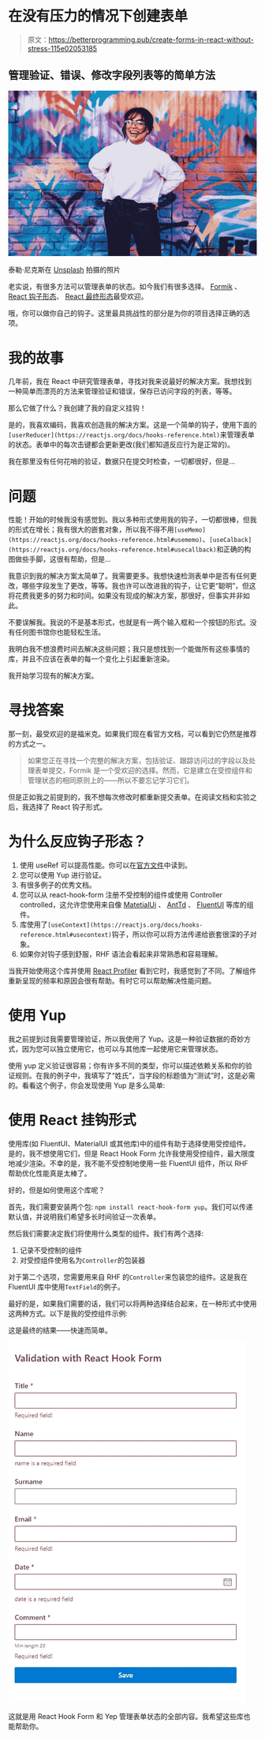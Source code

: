 # 在没有压力的情况下创建表单

> 原文：<https://betterprogramming.pub/create-forms-in-react-without-stress-115e02053185>

## 管理验证、错误、修改字段列表等的简单方法

![](img/a7f2f7e5030c7897e6183be5516c5df7.png)

泰勒·尼克斯在 [Unsplash](https://unsplash.com?utm_source=medium&utm_medium=referral) 拍摄的照片

老实说，有很多方法可以管理表单的状态。如今我们有很多选择。 [Formik](https://formik.org/) 、 [React 钩子形态](https://react-hook-form.com/)、 [React 最终形态](https://final-form.org/react)最受欢迎。

哦，你可以做你自己的钩子。这里最具挑战性的部分是为你的项目选择正确的选项。

# 我的故事

几年前，我在 React 中研究管理表单，寻找对我来说最好的解决方案。我想找到一种简单而漂亮的方法来管理验证和错误，保存已访问字段的列表，等等。

那么它做了什么？我创建了我的自定义挂钩！

是的，我喜欢编码，我喜欢创造我的解决方案。这是一个简单的钩子，使用下面的`[userReducer](https://reactjs.org/docs/hooks-reference.html)`来管理表单的状态。表单中的每次击键都会更新更改(我们都知道反应行为是正常的)。

我在那里没有任何花哨的验证，数据只在提交时检查，一切都很好，但是…

# 问题

性能！开始的时候我没有感觉到。我以多种形式使用我的钩子，一切都很棒，但我的形式在增长；我有很大的嵌套对象，所以我不得不用`[useMemo](https://reactjs.org/docs/hooks-reference.html#usememo)`、`[useCalback](https://reactjs.org/docs/hooks-reference.html#usecallback)`和正确的构图做些手脚，这很有帮助，但是…

我意识到我的解决方案太简单了。我需要更多。我想快速检测表单中是否有任何更改，哪些字段发生了更改，等等。我也许可以改进我的钩子，让它更“聪明”，但这将花费我更多的努力和时间。如果没有现成的解决方案，那很好，但事实并非如此。

不要误解我。我说的不是基本形式，也就是有一两个输入框和一个按钮的形式。没有任何图书馆你也能轻松生活。

我明白我不想浪费时间去解决这些问题；我只是想找到一个能做所有这些事情的库，并且不应该在表单的每一个变化上引起重新渲染。

我开始学习现有的解决方案。

# 寻找答案

那一刻，最受欢迎的是福米克。如果我们现在看官方文档，可以看到它仍然是推荐的方式之一。

> 如果您正在寻找一个完整的解决方案，包括验证、跟踪访问过的字段以及处理表单提交，Formik 是一个受欢迎的选择。然而，它是建立在受控组件和管理状态的相同原则上的——所以不要忘记学习它们。

但是正如我之前提到的，我不想每次修改时都重新提交表单。在阅读文档和实验之后，我选择了 React 钩子形式。

# 为什么反应钩子形态？

1.  使用 useRef 可以提高性能。你可以在[官方文件](https://react-hook-form.com/)中读到。
2.  您可以使用 Yup 进行验证。
3.  有很多例子的优秀文档。
4.  您可以从 react-hook-form 注册不受控制的组件或使用 Controller controlled，这允许您使用来自像 [MatetialUi](https://mui.com/) 、 [AntTd](https://ant.design/components/table/) 、 [FluentUI](https://developer.microsoft.com/en-us/fluentui) 等库的组件。
5.  库使用了`[useContext](https://reactjs.org/docs/hooks-reference.html#usecontext)`钩子，所以你可以将方法传递给嵌套很深的子对象。
6.  如果你对钩子感到舒服，RHF 语法会看起来非常熟悉和容易理解。

当我开始使用这个库并使用 [React Profiler](https://reactjs.org/blog/2018/09/10/introducing-the-react-profiler.html) 看到它时，我感觉到了不同。了解组件重新呈现的频率和原因会很有帮助。有时它可以帮助解决性能问题。

# 使用 Yup

我之前提到过我需要管理验证，所以我使用了 Yup。这是一种验证数据的奇妙方式，因为您可以独立使用它，也可以与其他库一起使用它来管理状态。

使用 yup 定义验证很容易；你有许多不同的类型，你可以描述依赖关系和你的验证规则。在我的例子中，我填写了“姓氏”，当字段的标题值为“测试”时，这是必需的。看看这个例子，你会发现使用 Yup 是多么简单:

# 使用 React 挂钩形式

使用库(如 FluentUI、MaterialUI 或其他库)中的组件有助于选择使用受控组件。是的，我不想使用它们，但是 React Hook Form 允许我使用受控组件，最大限度地减少渲染。不幸的是，我不能不受控制地使用一些 FluentUI 组件，所以 RHF 帮助优化性能真是太棒了。

好的，但是如何使用这个库呢？

首先，我们需要安装两个包: `npm install react-hook-form yup`。我们可以传递默认值，并说明我们希望多长时间验证一次表单。

然后我们需要决定我们将使用什么类型的组件。我们有两个选择:

1.  记录不受控制的组件
2.  对受控组件使用名为`Controller`的包装器

对于第二个选项，您需要用来自 RHF 的`Controller`来包装您的组件。这是我在 FluentUI 库中使用`TextField`的例子。

最好的是，如果我们需要的话，我们可以将两种选择结合起来，在一种形式中使用这两种方式。以下是我的受控组件示例:

这是最终的结果——快速而简单。

![](img/1f730a397ec7128113e42c931c1b1415.png)

这就是用 React Hook Form 和 Yep 管理表单状态的全部内容。我希望这些库也能帮助你。